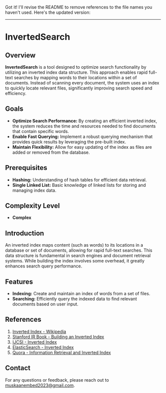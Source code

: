 Got it! I'll revise the README to remove references to the file names you haven't used. Here's the updated version:

---

# InvertedSearch

## Overview

**InvertedSearch** is a tool designed to optimize search functionality by utilizing an inverted index data structure. This approach enables rapid full-text searches by mapping words to their locations within a set of documents. Instead of scanning every document, the system uses an index to quickly locate relevant files, significantly improving search speed and efficiency.

## Goals

- **Optimize Search Performance:** By creating an efficient inverted index, the system reduces the time and resources needed to find documents that contain specific words.
- **Enable Fast Querying:** Implement a robust querying mechanism that provides quick results by leveraging the pre-built index.
- **Maintain Flexibility:** Allow for easy updating of the index as files are added or removed from the database.

## Prerequisites

- **Hashing:** Understanding of hash tables for efficient data retrieval.
- **Single Linked List:** Basic knowledge of linked lists for storing and managing index data.

## Complexity Level

- **Complex**

## Introduction

An inverted index maps content (such as words) to its locations in a database or set of documents, allowing for rapid full-text searches. This data structure is fundamental in search engines and document retrieval systems. While building the index involves some overhead, it greatly enhances search query performance.

## Features

- **Indexing:** Create and maintain an index of words from a set of files.
- **Searching:** Efficiently query the indexed data to find relevant documents based on user input.

## References

1. [Inverted Index - Wikipedia](https://en.wikipedia.org/wiki/Inverted_index)
2. [Stanford IR Book - Building an Inverted Index](https://nlp.stanford.edu/IR-book/html/htmledition/a-first-take-at-building-an-inverted-index-1.html)
3. [IJCSI - Inverted Index](https://www.ijcsi.org/papers/IJCSI-8-4-1-384-392.pdf)
4. [ElasticSearch - Inverted Index](https://www.elastic.co/guide/en/elasticsearch/guide/current/inverted-index.html)
5. [Quora - Information Retrieval and Inverted Index](https://www.quora.com/Information-Retrieval-What-is-inverted-index)

## Contact

For any questions or feedback, please reach out to muskaanembed2023@gmail.com.
